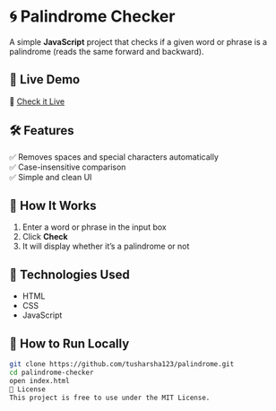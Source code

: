 # 🌀 Palindrome Checker

A simple **JavaScript** project that checks if a given word or phrase is a palindrome (reads the same forward and backward).  

## 🚀 Live Demo  
🔗 [Check it Live](https://tusharsha123.github.io/palindrome)  

## 🛠 Features  
✅ Removes spaces and special characters automatically  
✅ Case-insensitive comparison  
✅ Simple and clean UI  

## 📜 How It Works  
1. Enter a word or phrase in the input box  
2. Click **Check**  
3. It will display whether it’s a palindrome or not  

## 🔧 Technologies Used  
- HTML  
- CSS  
- JavaScript  

## 📂 How to Run Locally  
```sh
git clone https://github.com/tusharsha123/palindrome.git
cd palindrome-checker
open index.html
📝 License
This project is free to use under the MIT License.
